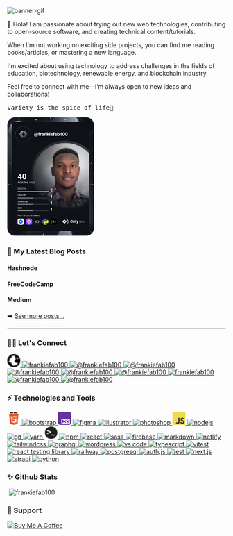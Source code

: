 ![banner-gif](https://github.com/user-attachments/assets/0bba2330-4c77-41dd-a1a3-4799093efb09)

👋 Hola! I am passionate about trying out new web technologies, contributing to open-source software, and creating technical content/tutorials. 

When I'm not working on exciting side projects, you can find me reading books/articles, or mastering a new language.

I'm excited about using technology to address challenges in the fields of education, biotechnology, renewable energy, and blockchain industry.

Feel free to connect with me—I’m always open to new ideas and collaborations!

<samp>Variety is the spice of life💯</samp>

<a href="https://app.daily.dev/frankiefab100">
<img src="https://github.com/frankiefab100/frankiefab100/blob/main/devcard.svg" width="200" alt="Franklin Ohaegbulam's Daily Dev Card"/>
</a>

### 📒 My Latest Blog Posts
#### Hashnode
<!-- HASHNODE:START -->

<!-- HASHNODE:END -->

#### FreeCodeCamp
<!-- FREECODECAMP:START -->

<!-- FREECODECAMP:END -->

#### Medium
<!-- MEDIUM:START -->

<!-- MEDIUM:END -->

➡️ [See more posts...](https://frankiefab.hashnode.dev)

---

<h3 align="left">🤝🏻 Let's Connect</h3>
<p align="left">
  <a href="https://www.frankiefab.com" target="_blank">
    <img src="https://raw.githubusercontent.com/iconic/open-iconic/master/svg/globe.svg" alt="frankiefab100 personal website" height="30" width="30" />
  </a>
  <a href="https://twitter.com/frankiefab100" target="_blank">
    <img src="https://cdn.jsdelivr.net/npm/simple-icons@3.0.1/icons/twitter.svg" alt="frankiefab100" height="30" width="30" />
  </a>
  <a href="https://linkedin.com/in/frankiefab100" target="_blank">
    <img src="https://cdn.jsdelivr.net/npm/simple-icons@3.0.1/icons/linkedin.svg" alt="@frankiefab100" height="30" width="30" />
  </a>
  <a href="https://dev.to/frankiefab100" target="_blank">
    <img src="https://cdn.jsdelivr.net/npm/simple-icons@3.0.1/icons/dev-dot-to.svg" alt="@frankiefab100" height="30" width="30" />
  </a>
  <a href="https://codepen.io/frankiefab100" target="_blank">
    <img src="https://cdn.jsdelivr.net/npm/simple-icons@3.0.1/icons/codepen.svg" alt="@frankiefab100" height="30" width="30" />
  </a>
  <a href="https://instagram.com/frankiefab100" target="_blank">
    <img src="https://cdn.jsdelivr.net/npm/simple-icons@3.0.1/icons/instagram.svg" alt="@frankiefab100" height="30" width="30" />
  </a>
  <a href="https://facebook.com/frankiefab100" target="_blank">
    <img src="https://cdn.jsdelivr.net/npm/simple-icons@3.0.1/icons/facebook.svg" alt="@frankiefab100" height="30" width="30" />
  </a>
  <a href="https://dribbble.com/frankiefab100" target="_blank">
    <img src="https://cdn.jsdelivr.net/npm/simple-icons@3.0.1/icons/dribbble.svg" alt="frankiefab100" height="30" width="30" />
  </a>
  <a href="https://www.behance.net/frankiefab100" target="_blank">
    <img src="https://cdn.jsdelivr.net/npm/simple-icons@3.0.1/icons/behance.svg" alt="@frankiefab100" height="30" width="30" />
  </a>
  <a href="https://medium.com/@frankiefab100" target="_blank">
    <img src="https://cdn.jsdelivr.net/npm/simple-icons@3.0.1/icons/medium.svg" alt="@frankiefab100" height="30" width="30" />
  </a>
</p>

<h3 align="left">⚡ Technologies and Tools</h3>
<p align="left">
  <a href="https://developer.mozilla.org/en-US/docs/Learn/Getting_started_with_the_web/HTML_basics" target="_blank">
    <img src="https://raw.githubusercontent.com/github/explore/80688e429a7d4ef2fca1e82350fe8e3517d3494d/topics/html/html.png" alt="html5" width="30" height="30"/>
  </a>
  <a href="https://getbootstrap.com" target="_blank">
    <img src="https://www.vectorlogo.zone/logos/getbootstrap/getbootstrap-icon.svg" alt="bootstrap" width="30" height="30"/>
  </a>
  <a href="https://developer.mozilla.org/en-US/docs/Web/CSS" target="_blank">
    <img src="https://raw.githubusercontent.com/github/explore/80688e429a7d4ef2fca1e82350fe8e3517d3494d/topics/css/css.png" alt="css3" width="30" height="30"/>
  </a>
  <a href="https://www.figma.com/" target="_blank">
    <img src="https://www.vectorlogo.zone/logos/figma/figma-icon.svg" alt="figma" width="30" height="30" />
  </a>
  <a href="https://www.adobe.com/in/products/illustrator.html" target="_blank">
    <img src="https://www.vectorlogo.zone/logos/adobe_illustrator/adobe_illustrator-icon.svg" alt="illustrator" width="30" height="30"/> 
  </a>
  <a href="https://www.photoshop.com/en" target="_blank">
    <img src="https://cdn.jsdelivr.net/gh/devicons/devicon/icons/photoshop/photoshop-plain.svg" alt="photoshop" width="30" height="30"/> 
  </a>
  <a href="https://developer.mozilla.org/en-US/docs/Web/JavaScript" target="_blank">
    <img src="https://raw.githubusercontent.com/github/explore/80688e429a7d4ef2fca1e82350fe8e3517d3494d/topics/javascript/javascript.png" alt="javascript" width="30" height="30"/> 
  </a>
  <a href="https://nodejs.org" target="_blank">
    <img src="https://www.vectorlogo.zone/logos/nodejs/nodejs-icon.svg" alt="nodejs" width="30" height="30"/> 
  </a>
  <a href="https://git-scm.com/" target="_blank">
    <img src="https://www.vectorlogo.zone/logos/git-scm/git-scm-icon.svg" alt="git" width="30" height="30"/>
  </a>
  <a href="https://www.yarnpkg.com" target="_blank">
    <img src="https://cdn.jsdelivr.net/gh/devicons/devicon/icons/yarn/yarn-original.svg" alt="yarn" width="30" height="30"/>
  </a>
  <a href="https://hyper.is" target="_blank">
    <img src="https://raw.githubusercontent.com/github/explore/80688e429a7d4ef2fca1e82350fe8e3517d3494d/topics/terminal/terminal.png" alt="terminal" width="30" height="30"/> 
  </a>  
  <a href="https://www.npmjs.com" target="_blank">
    <img src="https://cdn.jsdelivr.net/gh/devicons/devicon/icons/npm/npm-original-wordmark.svg" alt="npm" width="30" height="30"/> 
  </a>
  <a href="https://reactjs.org/" target="_blank">
    <img src="https://www.vectorlogo.zone/logos/reactjs/reactjs-icon.svg" alt="react" width="30" height="30"/> 
  </a>
  <a href="https://sass-lang.com" target="_blank">
    <img src="https://www.vectorlogo.zone/logos/sass-lang/sass-lang-icon.svg" alt="sass" width="30" height="30"/> 
  </a>
  <a href="https://firebase.google.com/" target="_blank">
    <img src="https://www.vectorlogo.zone/logos/firebase/firebase-icon.svg" alt="firebase" width="30" height="30"/>
  </a>
  <a href="https://www.markdownguide.org" target="_blank">
    <img src="https://upload.wikimedia.org/wikipedia/commons/thumb/4/48/Markdown-mark.svg/1200px-Markdown-mark.svg.png" alt="markdown" width="30" height="30"/>
  </a>
  <a href="https://www.netlify.com" target="_blank">
    <img src="https://www.vectorlogo.zone/logos/netlify/netlify-icon.svg" alt="netlify" width="30" height="30"/>
  </a>
  <a href="https://www.tailwindcss.com" target="_blank">
    <img src="https://raw.githubusercontent.com/withastro/docs/main/public/logos/tailwind.svg" alt="tailwindcss" width="30" height="30"/>
  </a>
  <a href="https://graphql.org" target="_blank">
    <img src="https://www.vectorlogo.zone/logos/graphql/graphql-icon.svg" alt="graphql" width="30" height="30"/>
  </a>
  <a href="https://wordpress.org" target="_blank">
    <img src="https://www.vectorlogo.zone/logos/wordpress/wordpress-icon.svg" alt="wordpress" width="30" height="30"/>
  </a>
  <a href="https://code.visualstudio.com" target="_blank">
    <img src="https://www.vectorlogo.zone/logos/visualstudio_code/visualstudio_code-icon.svg" alt="vs code" width="30" height="30"/>
  </a>
  <a href="https://www.typescriptlang.org/" target="_blank">
    <img src="https://upload.wikimedia.org/wikipedia/commons/4/4c/Typescript_logo_2020.svg" alt="typescript" width="30" height="30"/>
  </a>
  <a href="https://vitest.dev/" target="_blank">
    <img src="https://vitest.dev/logo.svg" alt="vitest" width="30" height="30"/>
  </a>
  <a href="https://testing-library.com/docs/react-testing-library/intro/" target="_blank">
    <img src="https://images.seeklogo.com/logo-png/43/1/testing-library-logo-png_seeklogo-434973.png" alt="react testing library" width="30" height="30"/>
  </a>
  <a href="https://railway.app/" target="_blank">
    <img src="https://github.com/simple-icons/simple-icons/blob/master/icons/railway.svg" alt="railway" width="30" height="30"/>
  </a>
  <a href="https://www.postgresql.org/" target="_blank">
    <img src="https://images.seeklogo.com/logo-png/31/1/postgresql-logo-png_seeklogo-313278.png" alt="postgresql" width="30" height="30"/>
  </a>
  <a href="https://authjs.dev/" target="_blank">
    <img src="https://camo.githubusercontent.com/f4758620c60f931a2b9bfe132176a2e6dee2cbbb80c713639d4a969ab6100b8e/68747470733a2f2f70726576696577732e6a756d7073686172652e636f6d2f7468756d622f38313562633031623739366464366631373333633935376335616631393439333334623665626631613431636237383263383138663362633833383430343965323531646361366532336330633437373638636137393739366539393036376132343934633961336461393961353036326534353030343134306264363334613037363935343432643631633366663961323139656531323435613230656533" alt="auth.js" width="30" height="30"/>
  </a>
  <a href="https://jestjs.io/" target="_blank">
    <img src="https://jestjs.io/img/jest.png" alt="jest" width="30" height="30"/>
  </a>
  <a href="https://nextjs.org/" target="_blank">
    <img src="https://images.seeklogo.com/logo-png/44/1/next-js-icon-logo-png_seeklogo-449825.png" alt="next.js" width="30" height="30"/>
  </a>
  <a href="https://strapi.io/" target="_blank">
    <img src="https://raw.githubusercontent.com/withastro/docs/main/public/logos/strapi.svg" alt="strapi" width="30" height="30" />
  </a>
  <a href="https://www.python.org/" target="_blank">
    <img src="https://s3.dualstack.us-east-2.amazonaws.com/pythondotorg-assets/media/community/logos/python-logo-only.png" alt="python" width="30" height="30" />
  </a>
</p>

<h3 align="left">✨ Github Stats</h3>
<p>&nbsp;<img src="https://github-readme-stats.vercel.app/api?username=frankiefab100&show_icons=true" alt="frankiefab100" /></p>

<h3 align="left">🌱 Support</h3>
<a href="https://www.buymeacoffee.com/frankiefab100" target="_blank">
  <img src="https://cdn.buymeacoffee.com/buttons/default-orange.png" alt="Buy Me A Coffee" height="41" width="174">
</a>
